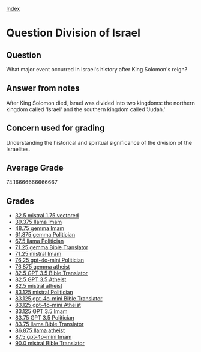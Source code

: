 
[Index](../../index.md)
# Question Division of Israel
## Question
What major event occurred in Israel's history after King Solomon's reign?

## Answer from notes
After King Solomon died, Israel was divided into two kingdoms: the northern kingdom called 'Israel' and the southern kingdom called 'Judah.'

## Concern used for grading
Understanding the historical and spiritual significance of the division of the Israelites.

## Average Grade
74.16666666666667

## Grades
 * [32.5 mistral 1.75 vectored](../answers/mistral_1.75_vectored/Division_of_Israel.md)
 * [39.375 llama Imam](../answers/llama_Imam/Division_of_Israel.md)
 * [48.75 gemma Imam](../answers/gemma_Imam/Division_of_Israel.md)
 * [61.875 gemma Politician](../answers/gemma_Politician/Division_of_Israel.md)
 * [67.5 llama Politician](../answers/llama_Politician/Division_of_Israel.md)
 * [71.25 gemma Bible Translator](../answers/gemma_Bible_Translator/Division_of_Israel.md)
 * [71.25 mistral Imam](../answers/mistral_Imam/Division_of_Israel.md)
 * [76.25 gpt-4o-mini Politician](../answers/gpt-4o-mini_Politician/Division_of_Israel.md)
 * [76.875 gemma atheist](../answers/gemma_atheist/Division_of_Israel.md)
 * [82.5 GPT 3.5 Bible Translator](../answers/GPT_3.5_Bible_Translator/Division_of_Israel.md)
 * [82.5 GPT 3.5 Atheist](../answers/GPT_3.5_Atheist/Division_of_Israel.md)
 * [82.5 mistral atheist](../answers/mistral_atheist/Division_of_Israel.md)
 * [83.125 mistral Politician](../answers/mistral_Politician/Division_of_Israel.md)
 * [83.125 gpt-4o-mini Bible Translator](../answers/gpt-4o-mini_Bible_Translator/Division_of_Israel.md)
 * [83.125 gpt-4o-mini Atheist](../answers/gpt-4o-mini_Atheist/Division_of_Israel.md)
 * [83.125 GPT 3.5 Imam](../answers/GPT_3.5_Imam/Division_of_Israel.md)
 * [83.75 GPT 3.5 Politician](../answers/GPT_3.5_Politician/Division_of_Israel.md)
 * [83.75 llama Bible Translator](../answers/llama_Bible_Translator/Division_of_Israel.md)
 * [86.875 llama atheist](../answers/llama_atheist/Division_of_Israel.md)
 * [87.5 gpt-4o-mini Imam](../answers/gpt-4o-mini_Imam/Division_of_Israel.md)
 * [90.0 mistral Bible Translator](../answers/mistral_Bible_Translator/Division_of_Israel.md)
